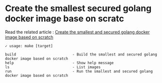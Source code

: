 # Create the smallest secured golang docker image base on scratc

Read the related article : [Create the smallest and secured golang docker image based on scratch](https://medium.com/@chemidy/create-the-smallest-and-secured-golang-docker-image-based-on-scratch-4752223b7324)

```
✓ usage: make [target]

build                          - Build the smallest and secured golang docker image based on scratch
help                           - Show help message
ls                             - List images
run                            - Run the smallest and secured golang docker image based on scratch
```

